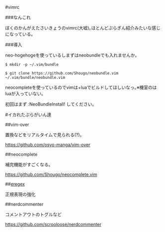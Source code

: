 #vimrc


###なんこれ

ぼくのかんがえたさいきょうのvimrc(大嘘)｡ほとんどぷらぎん紹介みたいな感じになっている｡

###導入

neo-hogehogeを使っているしまずはneobundleでも入れませんか｡

`$ mkdir -p ~/.vim/bundle`

`$ git clone https://github.com/Shougo/neobundle.vim ~/.vim/bundle/neobundle.vim`

neocompleteを使っているのでvimは+luaでビルドしてほしいなっ｡※機室のはluaが入っていない｡

初回はまず :NeoBundleInstall! してください｡

#イカれたぷらがいん達

##vim-over

置換などをリアルタイムで見られる(?)｡

<https://github.com/osyo-manga/vim-over>

##neocomplete

補完機能がすごくなる｡

<https://github.com/Shougo/neocomplete.vim>

##[eregex](https://github.com/othree/eregex.vim)

正規表現の強化

##nerdcommenter

コメントアウトのトグルなど

<https://github.com/scrooloose/nerdcommenter>
